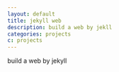 ```yaml
---
layout: default
title: jekyll web
description: build a web by jekll
categories: projects
c: projects
---
```


build a web by jekyll

